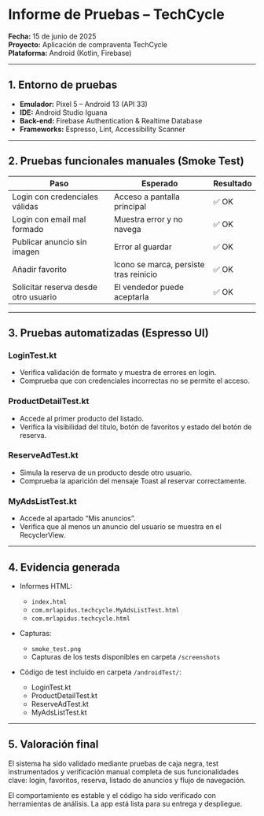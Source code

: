 # Informe de Pruebas – TechCycle

**Fecha:** 15 de junio de 2025  
**Proyecto:** Aplicación de compraventa TechCycle  
**Plataforma:** Android (Kotlin, Firebase)

---

## 1. Entorno de pruebas

- **Emulador:** Pixel 5 – Android 13 (API 33)  
- **IDE:** Android Studio Iguana  
- **Back-end:** Firebase Authentication & Realtime Database  
- **Frameworks:** Espresso, Lint, Accessibility Scanner

---

## 2. Pruebas funcionales manuales (Smoke Test)

| Paso                             | Esperado                                  | Resultado |
|----------------------------------|--------------------------------------------|-----------|
| Login con credenciales válidas  | Acceso a pantalla principal                | ✅ OK      |
| Login con email mal formado     | Muestra error y no navega                  | ✅ OK      |
| Publicar anuncio sin imagen     | Error al guardar                           | ✅ OK      |
| Añadir favorito                 | Icono se marca, persiste tras reinicio    | ✅ OK      |
| Solicitar reserva desde otro usuario | El vendedor puede aceptarla           | ✅ OK      |

---

## 3. Pruebas automatizadas (Espresso UI)

### LoginTest.kt
- Verifica validación de formato y muestra de errores en login.
- Comprueba que con credenciales incorrectas no se permite el acceso.

### ProductDetailTest.kt
- Accede al primer producto del listado.
- Verifica la visibilidad del título, botón de favoritos y estado del botón de reserva.

### ReserveAdTest.kt
- Simula la reserva de un producto desde otro usuario.
- Comprueba la aparición del mensaje Toast al reservar correctamente.

### MyAdsListTest.kt
- Accede al apartado “Mis anuncios”.
- Verifica que al menos un anuncio del usuario se muestra en el RecyclerView.

---

## 4. Evidencia generada

- Informes HTML:  
  - `index.html`  
  - `com.mrlapidus.techcycle.MyAdsListTest.html`  
  - `com.mrlapidus.techcycle.html`

- Capturas:
  - `smoke_test.png`  
  - Capturas de los tests disponibles en carpeta `/screenshots`

- Código de test incluido en carpeta `/androidTest/`:
  - LoginTest.kt  
  - ProductDetailTest.kt  
  - ReserveAdTest.kt  
  - MyAdsListTest.kt

---

## 5. Valoración final

El sistema ha sido validado mediante pruebas de caja negra, test instrumentados y verificación manual completa de sus funcionalidades clave: login, favoritos, reserva, listado de anuncios y flujo de navegación.

El comportamiento es estable y el código ha sido verificado con herramientas de análisis. La app está lista para su entrega y despliegue.
